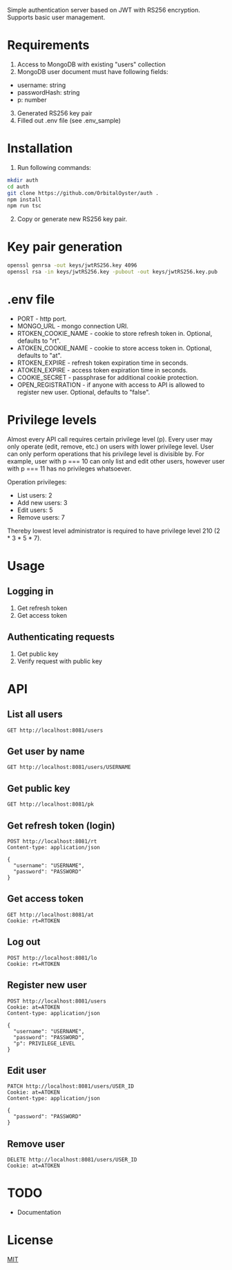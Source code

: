 Simple authentication server based on JWT with RS256 encryption. Supports basic user management.

# Requirements

1. Access to MongoDB with existing "users" collection
2. MongoDB user document must have following fields:
  * username: string
  * passwordHash: string
  * p: number
3. Generated RS256 key pair
4. Filled out .env file (see .env_sample)

# Installation

1. Run following commands:

```bash
mkdir auth
cd auth
git clone https://github.com/OrbitalOyster/auth .
npm install
npm run tsc
```

2. Copy or generate new RS256 key pair.

# Key pair generation

```bash
openssl genrsa -out keys/jwtRS256.key 4096
openssl rsa -in keys/jwtRS256.key -pubout -out keys/jwtRS256.key.pub
```

# .env file

* PORT - http port.
* MONGO_URL - mongo connection URI.
* RTOKEN_COOKIE_NAME - cookie to store refresh token in. Optional, defaults to "rt".
* ATOKEN_COOKIE_NAME - cookie to store access token in. Optional, defaults to "at".
* RTOKEN_EXPIRE - refresh token expiration time in seconds.
* ATOKEN_EXPIRE - access token expiration time in seconds.
* COOKIE_SECRET - passphrase for additional cookie protection.
* OPEN_REGISTRATION - if anyone with access to API is allowed to register new user. Optional, defaults to "false".

# Privilege levels

Almost every API call requires certain privilege level (p). Every user may only operate (edit, remove, etc.) on users with lower privilege level. User can only perform operations that his privilege level is divisible by. For example, user with p === 10 can only list and edit other users, however user with p === 11 has no privileges whatsoever.

Operation privileges:
* List users: 2
* Add new users: 3
* Edit users: 5
* Remove users: 7

Thereby lowest level administrator is required to have privilege level 210 (2 * 3 * 5 * 7).

# Usage

## Logging in

1. Get refresh token
2. Get access token

## Authenticating requests

1. Get public key
2. Verify request with public key

# API

## List all users

```
GET http://localhost:8081/users
```

## Get user by name

```
GET http://localhost:8081/users/USERNAME
```

## Get public key

```
GET http://localhost:8081/pk
```

## Get refresh token (login)

```
POST http://localhost:8081/rt
Content-type: application/json

{
  "username": "USERNAME",
  "password": "PASSWORD"
}
```

## Get access token

```
GET http://localhost:8081/at
Cookie: rt=RTOKEN
```

## Log out

```
POST http://localhost:8081/lo
Cookie: rt=RTOKEN
```

## Register new user

```
POST http://localhost:8081/users
Cookie: at=ATOKEN
Content-type: application/json

{
  "username": "USERNAME",
  "password": "PASSWORD",
  "p": PRIVILEGE_LEVEL
}
```

## Edit user

```
PATCH http://localhost:8081/users/USER_ID
Cookie: at=ATOKEN
Content-type: application/json

{
  "password": "PASSWORD"
}
```

## Remove user

```
DELETE http://localhost:8081/users/USER_ID
Cookie: at=ATOKEN
```

# TODO

* Documentation

# License

[MIT](LICENSE)
